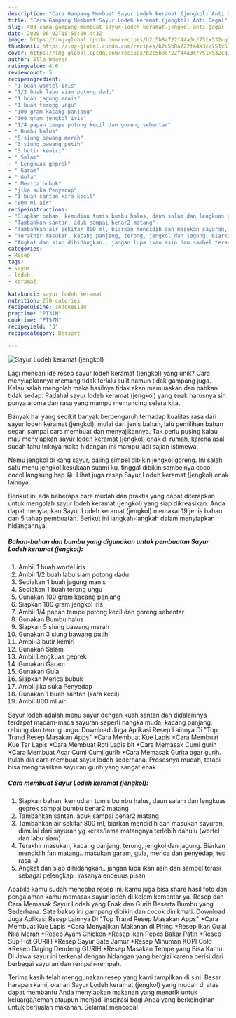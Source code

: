 ```yaml
---
description: "Cara Gampang Membuat Sayur Lodeh keramat (jengkol) Anti Gagal"
title: "Cara Gampang Membuat Sayur Lodeh keramat (jengkol) Anti Gagal"
slug: 403-cara-gampang-membuat-sayur-lodeh-keramat-jengkol-anti-gagal
date: 2020-06-02T15:55:00.443Z
image: https://img-global.cpcdn.com/recipes/b2c5b8a722f44a3c/751x532cq70/sayur-lodeh-keramat-jengkol-foto-resep-utama.jpg
thumbnail: https://img-global.cpcdn.com/recipes/b2c5b8a722f44a3c/751x532cq70/sayur-lodeh-keramat-jengkol-foto-resep-utama.jpg
cover: https://img-global.cpcdn.com/recipes/b2c5b8a722f44a3c/751x532cq70/sayur-lodeh-keramat-jengkol-foto-resep-utama.jpg
author: Ella Weaver
ratingvalue: 4.6
reviewcount: 5
recipeingredient:
- "1 buah wortel iris"
- "1/2 buah labu siam potong dadu"
- "1 buah jagung manis"
- "1 buah terong ungu"
- "100 gram kacang panjang"
- "100 gram jengkol iris"
- "1/4 papan tempe potong kecil dan goreng sebentar"
- " Bumbu halus"
- "5 siung bawang merah"
- "3 siung bawang putih"
- "3 butir kemiri"
- " Salam"
- " Lengkuas geprek"
- " Garam"
- " Gula"
- " Merica bubuk"
- "jika suka Penyedap"
- "1 buah santan kara kecil"
- "800 ml air"
recipeinstructions:
- "Siapkan bahan, kemudian tumis bumbu halus, daun salam dan lengkuas geprek sampai bumbu benar2 matang"
- "Tambahkan santan, aduk sampai benar2 matang"
- "Tambahkan air sekitar 800 ml, biarkan mendidih dan masukan sayuran, dimulai dari sayuran yg keras/lama matangnya terlebih dahulu (wortel dan labu siam)"
- "Terakhir masukan, kacang panjang, terong, jengkol dan jagung. Biarkan mendidih fan matang.. masukan garam, gula, merica dan penyedap, tes rasa. J"
- "Angkat dan siap dihidangkan.. jangan lupa ikan asin dan sambel terasi sebagai pelengkap.. rasanya endeuus pisan"
categories:
- Resep
tags:
- sayur
- lodeh
- keramat

katakunci: sayur lodeh keramat 
nutrition: 270 calories
recipecuisine: Indonesian
preptime: "PT31M"
cooktime: "PT57M"
recipeyield: "3"
recipecategory: Dessert

---
```



![Sayur Lodeh keramat (jengkol)](https://img-global.cpcdn.com/recipes/b2c5b8a722f44a3c/751x532cq70/sayur-lodeh-keramat-jengkol-foto-resep-utama.jpg)

Lagi mencari ide resep sayur lodeh keramat (jengkol) yang unik? Cara menyiapkannya memang tidak terlalu sulit namun tidak gampang juga. Kalau salah mengolah maka hasilnya tidak akan memuaskan dan bahkan tidak sedap. Padahal sayur lodeh keramat (jengkol) yang enak harusnya sih punya aroma dan rasa yang mampu memancing selera kita.

Banyak hal yang sedikit banyak berpengaruh terhadap kualitas rasa dari sayur lodeh keramat (jengkol), mulai dari jenis bahan, lalu pemilihan bahan segar, sampai cara membuat dan menyajikannya. Tak perlu pusing kalau mau menyiapkan sayur lodeh keramat (jengkol) enak di rumah, karena asal sudah tahu triknya maka hidangan ini mampu jadi sajian istimewa.

Nemu jengkol di kang sayur, paling simpel dibikin jengkol goreng. Ini salah satu menu jengkol kesukaan suami ku, tinggal dibikin sambelnya cocol cocol langsung hap 😁. Lihat juga resep Sayur Lodeh keramat (jengkol) enak lainnya.


Berikut ini ada beberapa cara mudah dan praktis yang dapat diterapkan untuk mengolah sayur lodeh keramat (jengkol) yang siap dikreasikan. Anda dapat menyiapkan Sayur Lodeh keramat (jengkol) memakai 19 jenis bahan dan 5 tahap pembuatan. Berikut ini langkah-langkah dalam menyiapkan hidangannya.

<!--inarticleads1-->

##### Bahan-bahan dan bumbu yang digunakan untuk pembuatan Sayur Lodeh keramat (jengkol):

1. Ambil 1 buah wortel iris
1. Ambil 1/2 buah labu siam potong dadu
1. Sediakan 1 buah jagung manis
1. Sediakan 1 buah terong ungu
1. Gunakan 100 gram kacang panjang
1. Siapkan 100 gram jengkol iris
1. Ambil 1/4 papan tempe potong kecil dan goreng sebentar
1. Gunakan  Bumbu halus
1. Siapkan 5 siung bawang merah
1. Gunakan 3 siung bawang putih
1. Ambil 3 butir kemiri
1. Gunakan  Salam
1. Ambil  Lengkuas geprek
1. Gunakan  Garam
1. Gunakan  Gula
1. Siapkan  Merica bubuk
1. Ambil jika suka Penyedap
1. Gunakan 1 buah santan (kara kecil)
1. Ambil 800 ml air


Sayur lodeh adalah menu sayur dengan kuah santan dan didalamnya terdapat macam-maca sayuran seperti nangka muda, kacang panjang, rebung dan terong ungu. Download Juga Aplikasi Resep Lainnya Di &#34;Top Trand Resep Masakan Apps&#34; *Cara Membuat Kue Lapis *Cara Membuat Kue Tar Lapis *Cara Membuat Roti Lapis blt *Cara Memasak Cumi gurih *Cara Membuat Acar Cumi Cumi gurih *Cara Memasak Gurita agar gurih. Itulah dia cara membuat sayur lodeh sederhana. Prosesnya mudah, tetapi bisa menghasilkan sayuran gurih yang sangat enak. 

<!--inarticleads2-->

##### Cara membuat Sayur Lodeh keramat (jengkol):

1. Siapkan bahan, kemudian tumis bumbu halus, daun salam dan lengkuas geprek sampai bumbu benar2 matang
1. Tambahkan santan, aduk sampai benar2 matang
1. Tambahkan air sekitar 800 ml, biarkan mendidih dan masukan sayuran, dimulai dari sayuran yg keras/lama matangnya terlebih dahulu (wortel dan labu siam)
1. Terakhir masukan, kacang panjang, terong, jengkol dan jagung. Biarkan mendidih fan matang.. masukan garam, gula, merica dan penyedap, tes rasa. J
1. Angkat dan siap dihidangkan.. jangan lupa ikan asin dan sambel terasi sebagai pelengkap.. rasanya endeuus pisan


Apabila kamu sudah mencoba resep ini, kamu juga bisa share hasil foto dan pengalaman kamu memasak sayur lodeh di kolom komentar ya. Resep dan Cara Memasak Sayur Lodeh yang Enak dan Gurih Beserta Bumbu yang Sederhana. Sate bakso ini gampang dibikin dan cocok dinikmati. Download Juga Aplikasi Resep Lainnya Di &#34;Top Trand Resep Masakan Apps&#34; *Cara Membuat Kue Lapis *Cara Menyajikan Makanan di Piring *Resep Ikan Gulai Nila Merah *Resep Ayam Chicken *Resep Ikan Pepes Bakar Patin *Resep Sup Hot GURIH *Resep Sayur Sate Jamur *Resep Minuman KOPI Cold *Resep Daging Dendeng GURIH *Resep Masakan Tempe yang Bisa Kamu. Di Jawa sayur ini terkenal dengan hidangan yang bergizi karena berisi dari berbagai sayuran dan rempah-rempah. 

Terima kasih telah menggunakan resep yang kami tampilkan di sini. Besar harapan kami, olahan Sayur Lodeh keramat (jengkol) yang mudah di atas dapat membantu Anda menyiapkan makanan yang menarik untuk keluarga/teman ataupun menjadi inspirasi bagi Anda yang berkeinginan untuk berjualan makanan. Selamat mencoba!
